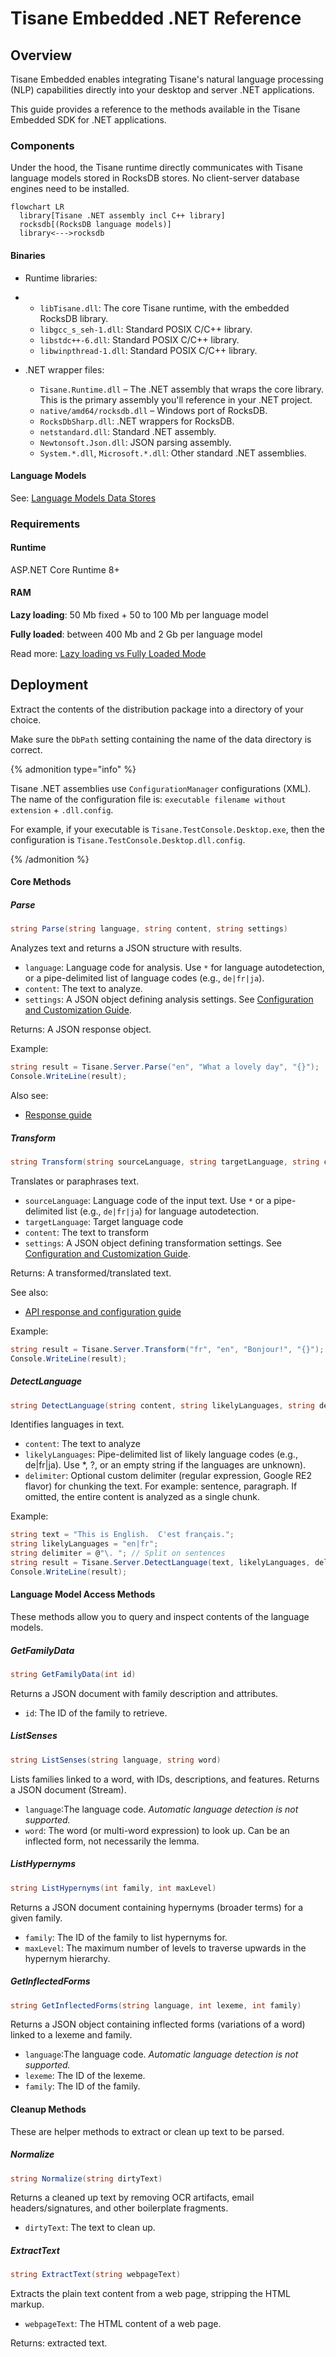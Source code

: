 # Tisane Embedded .NET Reference

## Overview

Tisane Embedded enables integrating Tisane's natural language processing (NLP) capabilities directly into your desktop and server .NET applications. 

This guide provides a reference to the methods available in the Tisane Embedded SDK for .NET applications.

### Components

Under the hood, the Tisane runtime directly communicates with Tisane language models stored in RocksDB stores. No client-server database engines need to be installed.

```mermaid
flowchart LR
  library[Tisane .NET assembly incl C++ library]
  rocksdb[(RocksDB language models)]
  library<--->rocksdb
```

#### Binaries

- Runtime libraries:
- 
  - `libTisane.dll`: The core Tisane runtime, with the embedded RocksDB library.
  - `libgcc_s_seh-1.dll`: Standard POSIX C/C++ library.
  - `libstdc++-6.dll`: Standard POSIX C/C++ library.
  - `libwinpthread-1.dll`: Standard POSIX C/C++ library.

- .NET wrapper files:
  - `Tisane.Runtime.dll` – The .NET assembly that wraps the core library.  This is the primary assembly you'll reference in your .NET project.
  - `native/amd64/rocksdb.dll` – Windows port of RocksDB.
  - `RocksDbSharp.dll`: .NET wrappers for RocksDB.
  - `netstandard.dll`: Standard .NET assembly.
  - `Newtonsoft.Json.dll`:  JSON parsing assembly.
  - `System.*.dll`, `Microsoft.*.dll`:  Other standard .NET assemblies.

#### Language Models

See: [Language Models Data Stores](./languagemodels.md) 

### Requirements

#### Runtime

ASP.NET Core Runtime 8+

#### RAM

**Lazy loading**: 50 Mb fixed + 50 to 100 Mb per language model

**Fully loaded**: between 400 Mb and 2 Gb per language model

Read more: [Lazy loading vs Fully Loaded Mode](./lazyloading.md)

## Deployment

Extract the contents of the distribution package into a directory of your choice. 

Make sure the `DbPath` setting containing the name of the data directory is correct. 

{% admonition type="info" %}

Tisane .NET assemblies use `ConfigurationManager` configurations (XML). The name of the configuration file is: `executable filename without extension` + `.dll.config`.

For example, if your executable is `Tisane.TestConsole.Desktop.exe`, then the configuration is `Tisane.TestConsole.Desktop.dll.config`.

{% /admonition %}

#### Core Methods

##### Parse

```c#
string Parse(string language, string content, string settings)
```

Analyzes text and returns a JSON structure with results.

- `language`: Language code for analysis. Use `*` for language autodetection, or a pipe-delimited list of language codes (e.g., `de|fr|ja`).
- `content`: The text to analyze.
- `settings`: A JSON object defining analysis settings. See [Configuration and Customization Guide](/apis/@l10n/ru/tisane-api-configuration.md).

Returns: A JSON response object.

Example:

```c#
string result = Tisane.Server.Parse("en", "What a lovely day", "{}");
Console.WriteLine(result);
```

Also see: 
 
* [Response guide](/apis/@l10n/ru/tisane-api-response-guide.md)

##### Transform

```c#
string Transform(string sourceLanguage, string targetLanguage, string content, string settings)
```

Translates or paraphrases text.

- `sourceLanguage`:  Language code of the input text. Use `*` or a pipe-delimited list (e.g., `de|fr|ja`) for language autodetection.
- `targetLanguage`: Target language code
- `content`: The text to transform
- `settings`: A JSON object defining transformation settings. See [Configuration and Customization Guide](/apis/@l10n/ru/tisane-api-configuration.md).

Returns: A transformed/translated text.

See also: 

- [API response and configuration guide](/apis/@l10n/ru/tisane-api-response-guide.md)

Example:

```c#
string result = Tisane.Server.Transform("fr", "en", "Bonjour!", "{}");
Console.WriteLine(result);
```

##### DetectLanguage

```c#
string DetectLanguage(string content, string likelyLanguages, string delimiter)
```

Identifies languages in text.

- `content`: The text to analyze
- `likelyLanguages`: Pipe-delimited list of likely language codes (e.g., de|fr|ja). Use *, ?, or an empty string if the languages are unknown).
- `delimiter`: Optional custom delimiter (regular expression, Google RE2 flavor) for chunking the text. For example:  sentence, paragraph. If omitted, the entire content is analyzed as a single chunk.

Example:

```c#
string text = "This is English.  C'est français.";
string likelyLanguages = "en|fr";
string delimiter = @"\. "; // Split on sentences
string result = Tisane.Server.DetectLanguage(text, likelyLanguages, delimiter);
Console.WriteLine(result);
```

#### Language Model Access Methods

These methods allow you to query and inspect contents of the language models.

##### GetFamilyData

```c#
string GetFamilyData(int id)
```

Returns a JSON document with family description and attributes.

- `id`: The ID of the family to retrieve.

##### ListSenses

```c#
string ListSenses(string language, string word)
```

Lists families linked to a word, with IDs, descriptions, and features. Returns a JSON document (Stream).

- `language`:The language code. *Automatic language detection is not supported.*
- `word`: The word (or multi-word expression) to look up. Can be an inflected form, not necessarily the lemma.

##### ListHypernyms

```c#
string ListHypernyms(int family, int maxLevel)
```

Returns a JSON document containing hypernyms (broader terms) for a given family.

- `family`: The ID of the family to list hypernyms for.
- `maxLevel`: The maximum number of levels to traverse upwards in the hypernym hierarchy.

##### GetInflectedForms

```c#
string GetInflectedForms(string language, int lexeme, int family)
```

Returns a JSON object containing inflected forms (variations of a word) linked to a lexeme and family.

- `language`:The language code. *Automatic language detection is not supported.*
- `lexeme`: The ID of the lexeme.
- `family`: The ID of the family.

#### Cleanup Methods

These are helper methods to extract or clean up text to be parsed.

##### Normalize

```c#
string Normalize(string dirtyText)
```

Returns a cleaned up text by removing OCR artifacts, email headers/signatures, and other boilerplate fragments.

- `dirtyText`: The text to clean up.

##### ExtractText

```c#
string ExtractText(string webpageText)
```

Extracts the plain text content from a web page, stripping the HTML markup.

- `webpageText`: The HTML content of a web page.

Returns: extracted text.
